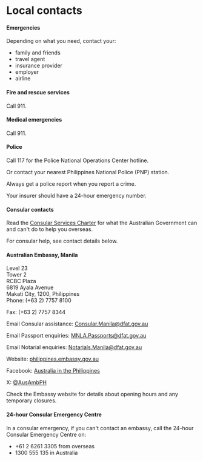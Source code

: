 # Local contacts

#### Emergencies

Depending on what you need, contact your:

* family and friends
* travel agent
* insurance provider
* employer
* airline

#### Fire and rescue services

Call 911.

#### Medical emergencies

Call 911.

#### Police

Call 117 for the Police National Operations Center hotline.

Or contact your nearest Philippines National Police (PNP) station.

Always get a police report when you report a crime.

Your insurer should have a 24-hour emergency number.

#### Consular contacts

Read the [Consular Services Charter](/consular-services/consular-services-charter "Consular Services Charter") for what the Australian Government can and can't do to help you overseas.

For consular help, see contact details below.

#### Australian Embassy, Manila

Level 23  
Tower 2  
RCBC Plaza  
6819 Ayala Avenue  
Makati City, 1200, Philippines  
Phone: (+63 2) 7757 8100

Fax: (+63 2) 7757 8344

Email Consular assistance: [Consular.Manila@dfat.gov.au](mailto:Consular.Manila@dfat.gov.au)

Email Passport enquiries: [MNLA.Passports@dfat.gov.au](mailto:MNLA.Passports@dfat.gov.au)

Email Notarial enquiries: [Notarials.Manila@dfat.gov.au](mailto:Notarials.Manila@dfat.gov.au)

Website: [philippines.embassy.gov.au](http://www.philippines.embassy.gov.au/)

Facebook: [Australia in the Philippines](https://www.facebook.com/AustralianEmbassyManila/)

X: [@AusAmbPH](https://twitter.com/AusAmbPH/)

Check the Embassy website for details about opening hours and any temporary closures.

#### 24-hour Consular Emergency Centre

In a consular emergency, if you can't contact an embassy, call the 24-hour Consular Emergency Centre on:

* +61 2 6261 3305 from overseas
* 1300 555 135 in Australia